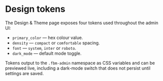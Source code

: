 # Design tokens

The Design & Theme page exposes four tokens used throughout the admin UI:

- `primary_color` — hex colour value.
- `density` — `compact` or `comfortable` spacing.
- `font` — `system`, `inter` or `roboto`.
- `dark_mode` — default mode toggle.

Tokens output to the `.fbm-admin` namespace as CSS variables and can be
previewed live, including a dark-mode switch that does not persist until
settings are saved.
